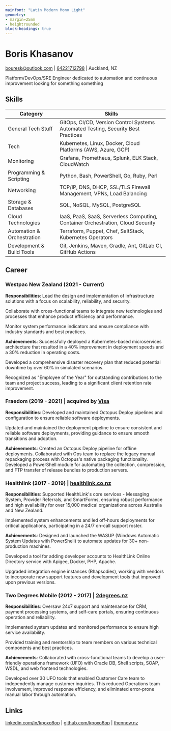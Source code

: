 ```yaml
---
mainfont: "Latin Modern Mono Light"
geometry:
- margin=25mm
- heightrounded
block-headings: true
---
```


# Boris Khasanov

[bouresk@outlook.com](mailto:bouresk@outlook.com) |
[64221712798](tel:64221712798) | Auckland, NZ

Platform/DevOps/SRE Engineer dedicated to automation and continuous improvement
looking for something something

## Skills

|                   Category | Skills                                                                            |
|----------------------------|-----------------------------------------------------------------------------------|
|         General Tech Stuff | GitOps, CI/CD, Version Control Systems Automated Testing, Security Best Practices |
|                       Tech | Kubernetes, Linux, Docker, Cloud Platforms (AWS, Azure, GCP)                      |
|                 Monitoring | Grafana, Prometheus, Splunk, ELK Stack, CloudWatch                                |
|    Programming & Scripting | Python, Bash, PowerShell, Go, Ruby, Perl                                          |
|                 Networking | TCP/IP, DNS, DHCP, SSL/TLS Firewall Management, VPNs, Load Balancing              |
|        Storage & Databases | SQL, NoSQL, MySQL, PostgreSQL                                                     |
|         Cloud Technologies | IaaS, PaaS, SaaS, Serverless Computing, Container Orchestration, Cloud Security   |
| Automation & Orchestration | Terraform, Puppet, Chef, SaltStack, Kubernetes Operators                          |
|  Development & Build Tools | Git, Jenkins, Maven, Gradle, Ant, GitLab CI, GitHub Actions                       |

## Career

### Westpac New Zealand (2021 - Current)

**Responsibilities**: Lead the design and implementation of infrastructure
solutions with a focus on scalability, reliability, and security.

Collaborate with cross-functional teams to integrate new technologies and
processes that enhance product efficiency and performance.

Monitor system performance indicators and ensure compliance with industry
standards and best practices.

**Achievements**: Successfully deployed a Kubernetes-based microservices
architecture that resulted in a 40% improvement in deployment speeds and a 30%
reduction in operating costs.

Developed a comprehensive disaster recovery plan that reduced potential downtime
by over 60% in simulated scenarios.

Recognized as "Employee of the Year" for outstanding contributions to the team
and project success, leading to a significant client retention rate improvement.

### Fraedom (2019 - 2021) | acquired by [Visa](https://developer.visa.com/use-cases/partner-showcase/fraedom)

**Responsibilities**: Developed and maintained Octopus Deploy pipelines and
configuration to ensure reliable software deployments.

Updated and maintained the deployment pipeline to ensure consistent and reliable
software deployments, providing guidance to ensure smooth transitions and
adoption.

**Achievements**: Created an Octopus Deploy pipeline for offline deployments.
Collaborated with Ops team to replace the legacy manual repackaging process with
Octopus's native packaging functionality. Developed a PowerShell module for
automating the collection, compression, and FTP transfer of release bundles to
production servers.

### Healthlink (2017 - 2019) | [healthlink.co.nz](https://healthlink.co.nz)

**Responsibilities**: Supported HealthLink's core services - Messaging System,
Provider Referrals, and SmartForms, ensuring robust performance and high
availability for over 15,000 medical organizations across Australia and New
Zealand.

Implemented system enhancements and led off-hours deployments for critical
applications, participating in a 24/7 on-call support roster.

**Achievements**: Designed and launched the WASUP (Windows Automatic System
Updates with PowerShell) to automate updates for 30+ non-production machines.

Developed a tool for adding developer accounts to HealthLink Online Directory
service with Apigee, Docker, PHP, Apache.

Upgraded integration engine instances (Rhapsodies), working with vendors to
incorporate new support features and development tools that improved upon
previous versions.

### Two Degrees Mobile (2012 - 2017) | [2degrees.nz](https://2degrees.nz)

**Responsibilities**: Oversaw 24x7 support and maintenance for CRM, payment
processing systems, and self-care portals, ensuring continuous operation and
reliability.

Implemented system updates and monitored performance to ensure high service
availability.

Provided training and mentorship to team members on various technical components
and best practices.

**Achievements**: Collaborated with cross-functional teams to develop a
user-friendly operations framework (UFO) with Oracle DB, Shell scripts, SOAP,
WSDL, and web frontend technologies.

Developed over 30 UFO tools that enabled Customer Care team to independently
manage customer inquiries. This reduced Operations team involvement, improved
response efficiency, and eliminated error-prone manual labor through automation.

## Links

[linkedin.com/in/kpoxo6op](https://linkedin.com/in/kpoxo6op) |
[github.com/kpoxo6op](https://github.com/kpoxo6op) |
[thennow.nz](https://thennow.nz)
